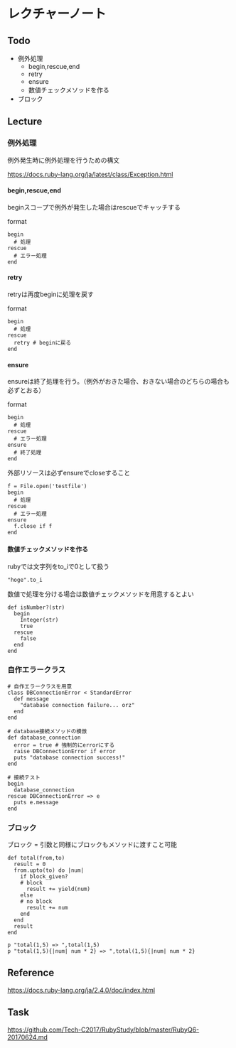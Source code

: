 # レクチャーノート

## Todo
 - 例外処理
   - begin,rescue,end
   - retry
   - ensure
   - 数値チェックメソッドを作る
 - ブロック

## Lecture

### 例外処理

例外発生時に例外処理を行うための構文  

https://docs.ruby-lang.org/ja/latest/class/Exception.html

#### begin,rescue,end

beginスコープで例外が発生した場合はrescueでキャッチする  

format
```
begin
  # 処理
rescue
  # エラー処理
end
```

#### retry

retryは再度beginに処理を戻す  

format
```
begin
  # 処理
rescue
  retry # beginに戻る
end
```

#### ensure

ensureは終了処理を行う。（例外がおきた場合、おきない場合のどちらの場合も必ずとおる）  

format
```
begin
  # 処理
rescue
  # エラー処理
ensure
  # 終了処理
end
```

外部リソースは必ずensureでcloseすること
```
f = File.open('testfile')
begin
  # 処理
rescue
  # エラー処理
ensure
  f.close if f
end
```

#### 数値チェックメソッドを作る

rubyでは文字列をto_iで0として扱う 
```
"hoge".to_i
```

数値で処理を分ける場合は数値チェックメソッドを用意するとよい  
```
def isNumber?(str)
  begin
    Integer(str)
    true
  rescue
    false
  end
end
```

### 自作エラークラス

```
# 自作エラークラスを用意
class DBConnectionError < StandardError
  def message 
    "database connection failure... orz"
  end
end

# database接続メソッドの模倣
def database_connection
  error = true # 強制的にerrorにする
  raise DBConnectionError if error
  puts "database connection success!"
end

# 接続テスト
begin
  database_connection
rescue DBConnectionError => e
  puts e.message
end
```

### ブロック
ブロック = 引数と同様にブロックもメソッドに渡すこと可能  

```
def total(from,to)
  result = 0
  from.upto(to) do |num|
    if block_given? 
    # block
      result += yield(num)
    else 
    # no block
      result += num  
    end
  end
  result
end

p "total(1,5) => ",total(1,5)
p "total(1,5){|num| num * 2} => ",total(1,5){|num| num * 2}

```

## Reference
https://docs.ruby-lang.org/ja/2.4.0/doc/index.html

## Task
https://github.com/Tech-C2017/RubyStudy/blob/master/RubyQ6-20170624.md
